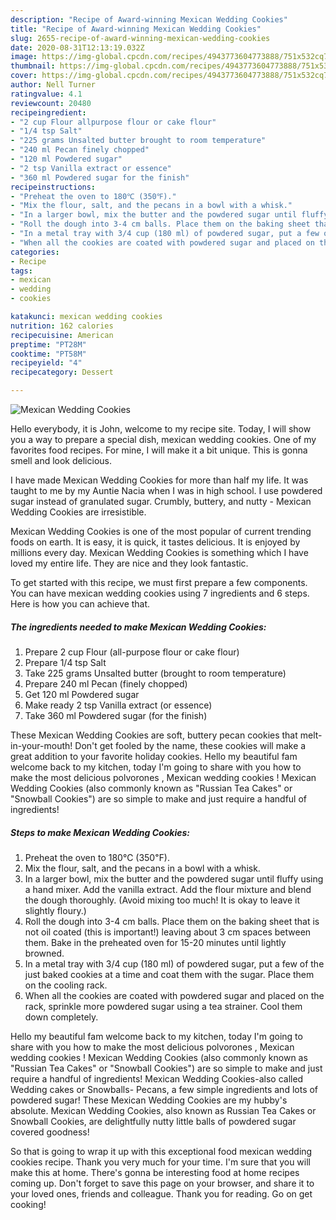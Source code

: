 ```yaml
---
description: "Recipe of Award-winning Mexican Wedding Cookies"
title: "Recipe of Award-winning Mexican Wedding Cookies"
slug: 2655-recipe-of-award-winning-mexican-wedding-cookies
date: 2020-08-31T12:13:19.032Z
image: https://img-global.cpcdn.com/recipes/4943773604773888/751x532cq70/mexican-wedding-cookies-recipe-main-photo.jpg
thumbnail: https://img-global.cpcdn.com/recipes/4943773604773888/751x532cq70/mexican-wedding-cookies-recipe-main-photo.jpg
cover: https://img-global.cpcdn.com/recipes/4943773604773888/751x532cq70/mexican-wedding-cookies-recipe-main-photo.jpg
author: Nell Turner
ratingvalue: 4.1
reviewcount: 20480
recipeingredient:
- "2 cup Flour allpurpose flour or cake flour"
- "1/4 tsp Salt"
- "225 grams Unsalted butter brought to room temperature"
- "240 ml Pecan finely chopped"
- "120 ml Powdered sugar"
- "2 tsp Vanilla extract or essence"
- "360 ml Powdered sugar for the finish"
recipeinstructions:
- "Preheat the oven to 180℃ (350℉)."
- "Mix the flour, salt, and the pecans in a bowl with a whisk."
- "In a larger bowl, mix the butter and the powdered sugar until fluffy using a hand mixer. Add the vanilla extract. Add the flour mixture and blend the dough thoroughly. (Avoid mixing too much! It is okay to leave it slightly floury.)"
- "Roll the dough into 3-4 cm balls. Place them on the baking sheet that is not oil coated (this is important!) leaving about 3 cm spaces between them. Bake in the preheated oven for 15-20 minutes until lightly browned."
- "In a metal tray with 3/4 cup (180 ml) of powdered sugar, put a few of the just baked cookies at a time and coat them with the sugar. Place them on the cooling rack."
- "When all the cookies are coated with powdered sugar and placed on the rack, sprinkle more powdered sugar using a tea strainer. Cool them down completely."
categories:
- Recipe
tags:
- mexican
- wedding
- cookies

katakunci: mexican wedding cookies 
nutrition: 162 calories
recipecuisine: American
preptime: "PT28M"
cooktime: "PT58M"
recipeyield: "4"
recipecategory: Dessert

---
```



![Mexican Wedding Cookies](https://img-global.cpcdn.com/recipes/4943773604773888/751x532cq70/mexican-wedding-cookies-recipe-main-photo.jpg)

Hello everybody, it is John, welcome to my recipe site. Today, I will show you a way to prepare a special dish, mexican wedding cookies. One of my favorites food recipes. For mine, I will make it a bit unique. This is gonna smell and look delicious.

I have made Mexican Wedding Cookies for more than half my life. It was taught to me by my Auntie Nacia when I was in high school. I use powdered sugar instead of granulated sugar. Crumbly, buttery, and nutty - Mexican Wedding Cookies are irresistible.

Mexican Wedding Cookies is one of the most popular of current trending foods on earth. It is easy, it is quick, it tastes delicious. It is enjoyed by millions every day. Mexican Wedding Cookies is something which I have loved my entire life. They are nice and they look fantastic.


To get started with this recipe, we must first prepare a few components. You can have mexican wedding cookies using 7 ingredients and 6 steps. Here is how you can achieve that.

<!--inarticleads1-->

##### The ingredients needed to make Mexican Wedding Cookies:

1. Prepare 2 cup Flour (all-purpose flour or cake flour)
1. Prepare 1/4 tsp Salt
1. Take 225 grams Unsalted butter (brought to room temperature)
1. Prepare 240 ml Pecan (finely chopped)
1. Get 120 ml Powdered sugar
1. Make ready 2 tsp Vanilla extract (or essence)
1. Take 360 ml Powdered sugar (for the finish)


These Mexican Wedding Cookies are soft, buttery pecan cookies that melt-in-your-mouth! Don&#39;t get fooled by the name, these cookies will make a great addition to your favorite holiday cookies. Hello my beautiful fam welcome back to my kitchen, today I&#39;m going to share with you how to make the most delicious polvorones , Mexican wedding cookies ! Mexican Wedding Cookies (also commonly known as &#34;Russian Tea Cakes&#34; or &#34;Snowball Cookies&#34;) are so simple to make and just require a handful of ingredients! 

<!--inarticleads2-->

##### Steps to make Mexican Wedding Cookies:

1. Preheat the oven to 180℃ (350℉).
1. Mix the flour, salt, and the pecans in a bowl with a whisk.
1. In a larger bowl, mix the butter and the powdered sugar until fluffy using a hand mixer. Add the vanilla extract. Add the flour mixture and blend the dough thoroughly. (Avoid mixing too much! It is okay to leave it slightly floury.)
1. Roll the dough into 3-4 cm balls. Place them on the baking sheet that is not oil coated (this is important!) leaving about 3 cm spaces between them. Bake in the preheated oven for 15-20 minutes until lightly browned.
1. In a metal tray with 3/4 cup (180 ml) of powdered sugar, put a few of the just baked cookies at a time and coat them with the sugar. Place them on the cooling rack.
1. When all the cookies are coated with powdered sugar and placed on the rack, sprinkle more powdered sugar using a tea strainer. Cool them down completely.


Hello my beautiful fam welcome back to my kitchen, today I&#39;m going to share with you how to make the most delicious polvorones , Mexican wedding cookies ! Mexican Wedding Cookies (also commonly known as &#34;Russian Tea Cakes&#34; or &#34;Snowball Cookies&#34;) are so simple to make and just require a handful of ingredients! Mexican Wedding Cookies-also called Wedding cakes or Snowballs- Pecans, a few simple ingredients and lots of powdered sugar! These Mexican Wedding Cookies are my hubby&#39;s absolute. Mexican Wedding Cookies, also known as Russian Tea Cakes or Snowball Cookies, are delightfully nutty little balls of powdered sugar covered goodness! 

So that is going to wrap it up with this exceptional food mexican wedding cookies recipe. Thank you very much for your time. I'm sure that you will make this at home. There's gonna be interesting food at home recipes coming up. Don't forget to save this page on your browser, and share it to your loved ones, friends and colleague. Thank you for reading. Go on get cooking!
